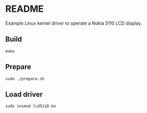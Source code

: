 # README #

Example Linux kernel driver to operate a Nokia 5110 LCD display.

## Build
```
make
```

## Prepare
```
sudo ./prepare.sh
```

## Load driver
```
sudo insmod lcd5110.ko
```

[Kernel Headers]: https://www.raspberrypi.org/documentation/linux/kernel/headers.md
[Tutorial]: https://blog.fazibear.me/the-beginners-guide-to-linux-kernel-module-raspberry-pi-and-led-matrix-790e8236e8e9
